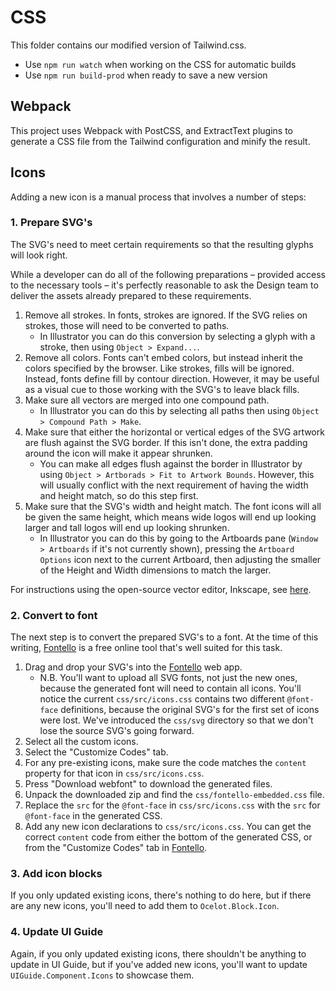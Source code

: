 # CSS

This folder contains our modified version of Tailwind.css.

- Use `npm run watch` when working on the CSS for automatic builds
- Use `npm run build-prod` when ready to save a new version


## Webpack

This project uses Webpack with PostCSS, and ExtractText plugins to generate a CSS file from the Tailwind configuration and minify the result.

## Icons

Adding a new  icon is a manual process that involves a number of steps:

### 1. Prepare SVG's

The SVG's need to meet certain requirements so that the resulting glyphs will look right.

While a developer can do all of the following preparations – provided access to the necessary tools – it's perfectly reasonable to ask the Design team to deliver the assets already prepared to these requirements.

1. Remove all strokes. In fonts, strokes are ignored. If the SVG relies on strokes, those will need to be converted to paths.
    - In Illustrator you can do this conversion by selecting a glyph with a stroke, then using `Object > Expand...`.
1. Remove all colors. Fonts can't embed colors, but instead inherit the colors specified by the browser. Like strokes, fills will be ignored. Instead, fonts define fill by contour direction. However, it may be useful as a visual cue to those working with the SVG's to leave black fills.
1. Make sure all vectors are merged into one compound path.
    - In Illustrator you can do this by selecting all paths then using `Object > Compound Path > Make`.
1. Make sure that either the horizontal or vertical edges of the SVG artwork are flush against the SVG border. If this isn't done, the extra padding around the icon will make it appear shrunken.
    - You can make all edges flush against the border in Illustrator by using `Object > Artborads > Fit to Artwork Bounds`. However, this will usually conflict with the next requirement of having the width and height match, so do this step first.
1. Make sure that the SVG's width and height match. The font icons will all be given the same height, which means wide logos will end up looking larger and tall logos will end up looking shrunken.
    - In Illustrator you can do this by going to the Artboards pane (`Window > Artboards` if it's not currently shown), pressing the `Artboard Options` icon next to the current Artboard, then adjusting the smaller of the Height and Width dimensions to match the larger.

For instructions using the open-source vector editor, Inkscape, see [here][Inkscape instructions].

### 2. Convert to font

The next step is to convert the prepared SVG's to a font. At the time of this writing, [Fontello][] is a free online tool that's well suited for this task. 

1. Drag and drop your SVG's into the [Fontello][] web app.
    - N.B. You'll want to upload all SVG fonts, not just the new ones, because the generated font will need to contain all icons. You'll notice the current `css/src/icons.css` contains two different `@font-face` definitions, because the original SVG's for the first set of icons were lost. We've introduced the `css/svg` directory so that we don't lose the source SVG's going forward.
1. Select all the custom icons.
1. Select the "Customize Codes" tab.
1. For any pre-existing icons, make sure the code matches the `content` property for that icon in `css/src/icons.css`.
1. Press "Download webfont" to download the generated files.
1. Unpack the downloaded zip and find the `css/fontello-embedded.css` file.
1. Replace the `src` for the `@font-face` in `css/src/icons.css` with the `src` for `@font-face` in the generated CSS.
1. Add any new icon declarations to `css/src/icons.css`. You can get the correct `content` code from either the bottom of the generated CSS, or from the "Customize Codes" tab in [Fontello].

### 3. Add icon blocks

If you only updated existing icons, there's nothing to do here, but if there are any new icons, you'll need to add them to `Ocelot.Block.Icon`.

### 4. Update UI Guide

Again, if you only updated existing icons, there shouldn't be anything to update in UI Guide, but if you've added new icons, you'll want to update `UIGuide.Component.Icons` to showcase them.

[Fontello]: http://fontello.com/
[Inkscape instructions]: https://github.com/fontello/fontello/wiki/How-to-use-custom-images#preparing-images-in-inkscape
